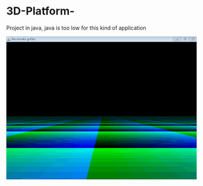 # 3D-Platform-
Project in java, java is too low for this kind of application

<p align="center">
  <a name="top" href="http://b4b4r07.com/dotfiles"><img src="screenshot.gif"></a>
</p>

